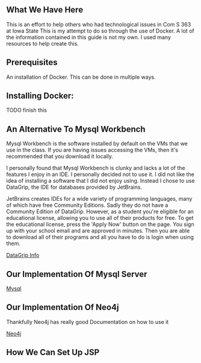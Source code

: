 ## What We Have Here  <br>

This is an effort to help others who had technological issues in Com S 363 at Iowa State
This is my attempt to do so through the use of Docker.
A lot of the information contained in this guide is not my own. I used many
resources to help create this. 

## Prerequisites <br> 
An installation of Docker.
This can be done in multiple ways. 

## Installing Docker: <br> 
TODO finish this 

## An Alternative To Mysql Workbench <br>
Mysql Workbench is the software installed by default on the VMs that we use in
the class. If you are having issues accessing the VMs, then it's recommended
that you download it locally.

I personally found that Mysql Workbench is clunky and lacks a lot of the
features I enjoy in an IDE. I personally decided not to use it. I did not like
the idea of installing a software that I did not enjoy using. Instead I chose to
use DataGrip, the IDE for databases provided by JetBrains. 

JetBrains creates IDEs for a wide variety of programming languages, many of which
have free Community Editions. Sadly they do not have a Community Edition of DataGrip.
However, as a student you're eligible for an educational license, allowing you
to use all of their products for free. To get the educational license, press the
'Apply Now' button on the page. You sign up with your school email and are
approved in minutes. Then you are able to download all of their programs and all
you have to do is login when using them. 

[DataGrip Info](./datagrip.md)


## Our Implementation Of Mysql Server

[Mysql](./MysqlDocker.md)

## Our Implementation Of Neo4j <br>
Thankfully Neo4j has really good Documentation on how to use it 

[Neo4j](./neo4j.md)

## How We Can Set Up JSP

